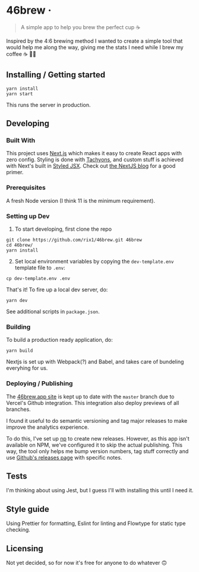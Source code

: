<!-- ![Logo of the project](./images/logo.sample.png) -->

# 46brew &middot;

> A simple app to help you brew the perfect cup ☕️

Inspired by the 4:6 brewing method I wanted to create a simple tool that would help me along the way, giving me the stats I need while I brew my coffee ☕️ 👷‍♂️

## Installing / Getting started

```shell
yarn install
yarn start
```

This runs the server in production.

## Developing

### Built With

This project uses [Next.js](nextjs.org) which makes it easy to create React apps with zero config. Styling is done with [Tachyons](http://tachyons.io/), and custom stuff is achieved with Next's built in [Styled JSX](https://www.npmjs.com/package/styled-jsx). Check out [the NextJS blog](https://nextjs.org/blog/styling-next-with-styled-jsx) for a good primer.

### Prerequisites

A fresh Node version (I think 11 is the minimum requirement).

### Setting up Dev

1. To start developing, first clone the repo

```shell
git clone https://github.com/rix1/46brew.git 46brew
cd 46brew/
yarn install
```

2. Set local environment variables by copying the `dev-template.env` template file to `.env`:

```shell
cp dev-template.env .env
```

That's it! To fire up a local dev server, do:

```shell
yarn dev
```

See additional scripts in `package.json`.

### Building

To build a production ready application, do:

```shell
yarn build
```

Nextjs is set up with Webpack(?) and Babel, and takes care of bundeling everyhing for us.

### Deploying / Publishing

The [46brew.app site](https://46brew.app/) is kept up to date with the `master` branch due to Vercel's Github integration.
This integration also deploy previews of all branches.

I found it useful to do semantic versioning and tag major releases to make improve the analytics experience.

To do this, I've set up [np](https://github.com/sindresorhus/np) to create new releases. However, as
this app isn't available on NPM, we've configured it to skip the actual publishing. This way, the tool only helps me
bump version numbers, tag stuff correctly and use [Github's releases page](https://github.com/rix1/46brew/releases) with specific notes.

## Tests

I'm thinking about using Jest, but I guess I'll with installing this until I need it.

## Style guide

Using Prettier for formatting, Eslint for linting and Flowtype for static type checking.

## Licensing

Not yet decided, so for now it's free for anyone to do whatever 🙃
